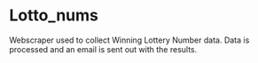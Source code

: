 # Lotto_nums

Webscraper used to collect Winning Lottery Number data.
Data is processed and an email is sent out with the results.
